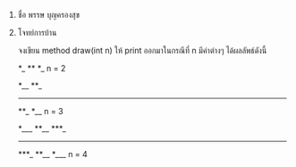 1. ชื่อ พรรษ บุญครองสุข

2. โจทย์การบ้าน

    จงเขียน method draw(int n) ให้ print ออกมาในกรณีที่ n มีค่าต่างๆ ได้ผลลัพธ์ดังนี้

    *_
    **
    *_ n = 2

    *__
    **_
    ***
    **_
    *__ n = 3

    *___
    **__
    ***_
    ****
    ***_
    **__
    *___ n = 4